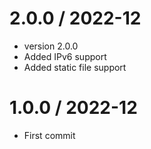 2.0.0 / 2022-12
==================

  * version 2.0.0
  * Added IPv6 support
  * Added static file support

1.0.0 / 2022-12
==================

  * First commit